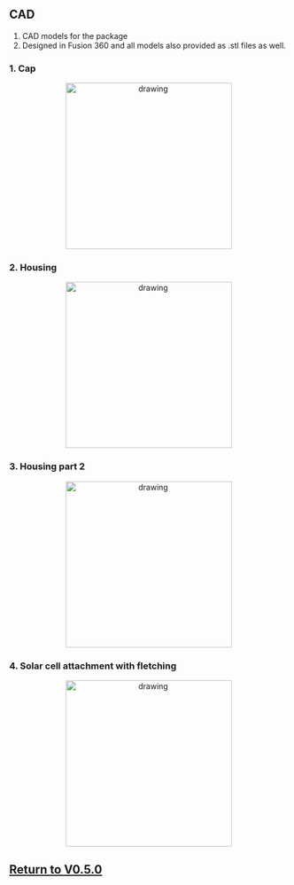 ## CAD
1. CAD models for the package
1. Designed in Fusion 360 and all models also provided as .stl files as well.


### 1. Cap
<p align="center">
<img src="https://github.com/ARTS-Laboratory/Smart-Penetrometer-with-Edge-Computing-and-Intelligent-Embedded-Systems/assets/87868879/4f86029d-4c4c-4e32-adee-03f96c36024f.jpg" alt="drawing" width="300"/>
</p>

### 2. Housing
<p align="center">
<img src="https://github.com/ARTS-Laboratory/Smart-Penetrometer-with-Edge-Computing-and-Intelligent-Embedded-Systems/assets/87868879/02bfbb29-3c20-4ad4-9ad7-66eea5082b3b.jpg" alt="drawing" width="300"/>
</p>

### 3. Housing part 2
<p align="center">
<img src="https://github.com/ARTS-Laboratory/Smart-Penetrometer-with-Edge-Computing-and-Intelligent-Embedded-Systems/assets/87868879/c5237a20-6d70-424c-822a-825fecb6e83f" alt="drawing" width="300"/>
</p>

### 4. Solar cell attachment with fletching
<p align="center">
<img src="https://github.com/ARTS-Laboratory/Smart-Penetrometer-with-Edge-Computing-and-Intelligent-Embedded-Systems/assets/87868879/1888d01c-2f71-422e-903f-6400432207f7" alt="drawing" width="300"/>
</p>


## [Return to V0.5.0](https://github.com/ARTS-Laboratory/Smart-Penetrometer-with-Edge-Computing-and-Intelligent-Embedded-Systems/tree/main/V0/V0.5/V0.5.0)
